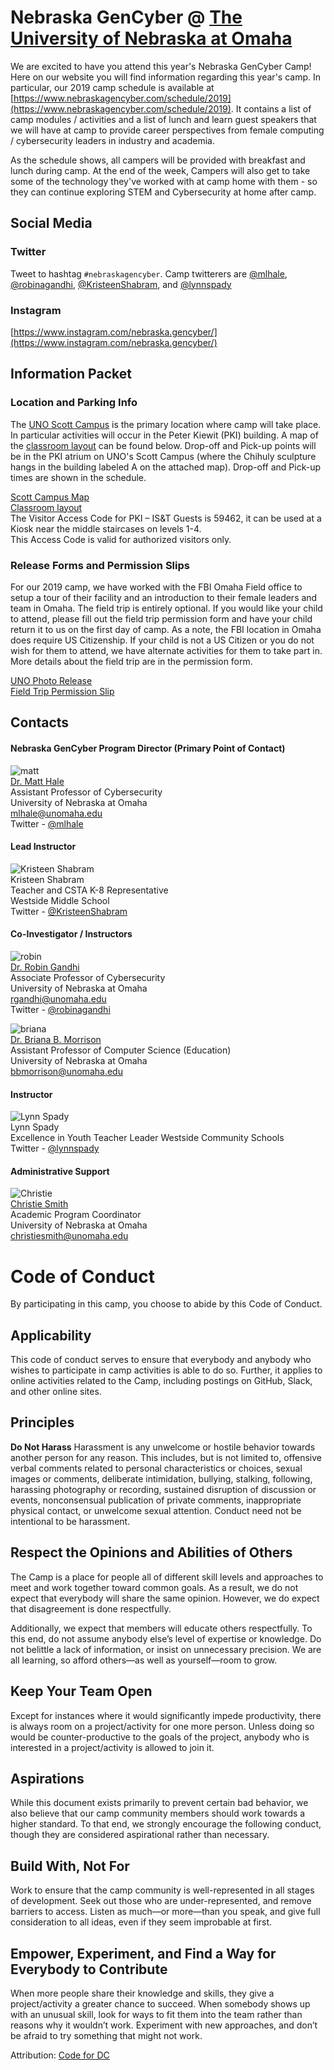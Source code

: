 # Nebraska GenCyber @ [The University of Nebraska at Omaha](http://www.unomaha.edu/college-of-information-science-and-technology/academics/information-assurance.php)
We are excited to have you attend this year's Nebraska GenCyber Camp! Here on our website you will find information regarding this year's camp. In particular, our 2019 camp schedule is available at [https://www.nebraskagencyber.com/schedule/2019](https://www.nebraskagencyber.com/schedule/2019). It contains a list of camp modules / activities and a list of lunch and learn guest speakers that we will have at camp to provide career perspectives from female computing / cybersecurity leaders in industry and academia. 

As the schedule shows, all campers will be provided with breakfast and lunch during camp. At the end of the week, Campers will also get to take some of the technology they've worked with at camp home with them - so they can continue exploring STEM and Cybersecurity at home after camp.

<!-- ## Camp Surveys
TBA

## The NGC modules 
You can find all of our modules at [modules.nebraskagencyber.com](http://nebraskagencyber.com/modules/2019/) -->

## Social Media
<!-- ### Slack
Want to get a hold of camp staff or fellow campers? Use [our official Slack Channel](https://join.slack.com/t/nebraskagencyber/shared_invite/enQtMzgxODI3Njk5MzQ2LTAyZTk4NWIwMWZmNmM1NmVlZTI5ZmRkNTgzMjJlM2Y0Y2Y5ZDNmOWIwZmQ0NzIyMDI3NTRiYTZmNTFkZWFhZDA). You can sign up for free. -->

### Twitter
Tweet to hashtag `#nebraskagencyber`. Camp twitterers are [@mlhale](https://twitter.com/mlhale_), [@robinagandhi](https://twitter.com/robinagandhi),  [@KristeenShabram](https://twitter.com/KristeenShabram), and [@lynnspady](https://twitter.com/lynnspady)

### Instagram
[https://www.instagram.com/nebraska.gencyber/](https://www.instagram.com/nebraska.gencyber/)

## Information Packet

### Location and Parking Info
The [UNO Scott Campus](https://github.com/MLHale/nebraska-gencyber/raw/master/assets/scott-campus-map.pdf) is the primary location where camp will take place. In particular activities will occur in the Peter Kiewit (PKI) building. A map of the [classroom layout](https://github.com/MLHale/nebraska-gencyber/raw/master/2019/pki-floorplan.png) can be found below. Drop-off and Pick-up points will be in the PKI atrium on UNO's Scott Campus (where the Chihuly sculpture hangs in the building labeled A on the attached map). Drop-off and Pick-up times are shown in the schedule. 

[Scott Campus Map](https://github.com/MLHale/nebraska-gencyber/raw/master/assets/scott-campus-map.pdf)  
[Classroom layout](https://github.com/MLHale/nebraska-gencyber/raw/master/2019/pki-floorplan.png)  
The Visitor Access Code for PKI – IS&T Guests is 59462, it can be used at a Kiosk near the middle staircases on levels 1-4.   
This Access Code is valid for authorized visitors only.


### Release Forms and Permission Slips
For our 2019 camp, we have worked with the FBI Omaha Field office to setup a tour of their facility and an introduction to their female leaders and team in Omaha. The field trip is entirely optional. If you would like your child to attend, please fill out the field trip permission form and have your child return it to us on the first day of camp. As a note, the FBI location in Omaha does require US Citizenship. If your child is not a US Citizen or you do not wish for them to attend, we have alternate activities for them to take part in. More details about the field trip are in the permission form.

[UNO Photo Release](https://github.com/MLHale/nebraska-gencyber/raw/master/assets/uno-release.pdf)  
[Field Trip Permission Slip](https://github.com/MLHale/nebraska-gencyber/raw/master/2019/permission-slip.pdf)

## Contacts

#### Nebraska GenCyber Program Director (Primary Point of Contact)
![matt](https://github.com/MLHale/nebraska-gencyber/raw/master/img/matt.jpg)  
[Dr. Matt Hale](http://faculty.ist.unomaha.edu/mlhale/)  
Assistant Professor of Cybersecurity  
University of Nebraska at Omaha   
[mlhale@unomaha.edu](mailto:mlhale@unomaha.edu)  
Twitter - [@mlhale](https://twitter.com/mlhale_)  

#### Lead Instructor
![Kristeen Shabram](https://github.com/MLHale/nebraska-gencyber/raw/master/img/kristeen.jpg)  
Kristeen Shabram  
Teacher and CSTA K-8 Representative  
Westside Middle School  
Twitter - [@KristeenShabram](https://twitter.com/KristeenShabram)  

#### Co-Investigator / Instructors
![robin](https://github.com/MLHale/nebraska-gencyber/raw/master/img/robin.png)  
[Dr. Robin Gandhi](http://faculty.ist.unomaha.edu/rgandhi/)  
Associate Professor of Cybersecurity  
University of Nebraska at Omaha  
[rgandhi@unomaha.edu](mailto:rgandhi@unomaha.edu)  
Twitter - [@robinagandhi](https://twitter.com/robinagandhi)  

![briana](https://github.com/MLHale/nebraska-gencyber/raw/master/img/briana.png)  
[Dr. Briana B. Morrison](http://www.brianamorrison.net)  
Assistant Professor of Computer Science (Education)  
University of Nebraska at Omaha  
[bbmorrison@unomaha.edu](mailto:bbmorrison@unomaha.edu)  

#### Instructor
![Lynn Spady](https://github.com/MLHale/nebraska-gencyber/raw/master/img/lynn.jpg)  
Lynn Spady  
Excellence in Youth Teacher Leader
Westside Community Schools  
Twitter - [@lynnspady](https://twitter.com/lynnspady)

#### Administrative Support
![Christie](https://github.com/MLHale/nebraska-gencyber/raw/master/img/bio-icon.png)  
[Christie Smith](https://www.unomaha.edu/college-of-information-science-and-technology/about/faculty-staff/christie-smith.php)  
Academic Program Coordinator  
University of Nebraska at Omaha  
[christiesmith@unomaha.edu](mailto:christiesmith@unomaha.edu)  

# Code of Conduct
By participating in this camp, you choose to abide by this Code of Conduct.

## Applicability
This code of conduct serves to ensure that everybody and anybody who wishes to participate in camp activities is able to do so. Further, it applies to online activities related to the Camp, including postings on GitHub, Slack, and other online sites.

## Principles
**Do Not Harass**
Harassment is any unwelcome or hostile behavior towards another person for any reason. This includes, but is not limited to, offensive verbal comments related to personal characteristics or choices, sexual images or comments, deliberate intimidation, bullying, stalking, following, harassing photography or recording, sustained disruption of discussion or events, nonconsensual publication of private comments, inappropriate physical contact, or unwelcome sexual attention. Conduct need not be intentional to be harassment.

## Respect the Opinions and Abilities of Others
The Camp is a place for people all of different skill levels and approaches to meet and work together toward common goals. As a result, we do not expect that everybody will share the same opinion. However, we do expect that disagreement is done respectfully.

Additionally, we expect that members will educate others respectfully. To this end, do not assume anybody else’s level of expertise or knowledge. Do not belittle a lack of information, or insist on unnecessary precision. We are all learning, so afford others—as well as yourself—room to grow.

## Keep Your Team Open
Except for instances where it would significantly impede productivity, there is always room on a project/activity for one more person. Unless doing so would be counter-productive to the goals of the project, anybody who is interested in a project/activity is allowed to join it.

## Aspirations
While this document exists primarily to prevent certain bad behavior, we also believe that our camp community members should work towards a higher standard. To that end, we strongly encourage the following conduct, though they are considered aspirational rather than necessary.

## Build With, Not For
Work to ensure that the camp community is well-represented in all stages of development. Seek out those who are under-represented, and remove barriers to access. Listen as much—or more—than you speak, and give full consideration to all ideas, even if they seem improbable at first.

## Empower, Experiment, and Find a Way for Everybody to Contribute
When more people share their knowledge and skills, they give a project/activity a greater chance to succeed. When somebody shows up with an unusual skill, look for ways to fit them into the team rather than reasons why it wouldn’t work. Experiment with new approaches, and don’t be afraid to try something that might not work.

Attribution: [Code for DC](https://codefordc.org/resources/codeofconduct.html)
